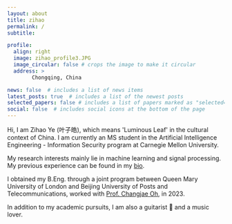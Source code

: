 ```yaml
---
layout: about
title: zihao
permalink: /
subtitle: 

profile:
  align: right
  image: zihao_profile3.JPG
  image_circular: false # crops the image to make it circular
  address: > 
        Chongqing, China

news: false  # includes a list of news items
latest_posts: true  # includes a list of the newest posts
selected_papers: false # includes a list of papers marked as "selected={true}"
social: false  # includes social icons at the bottom of the page
---
```


Hi, I am Zihao Ye (叶子皓), which means 'Luminous Leaf' in the cultural context of China. I am currently an MS student in the Artificial Intelligence Engineering - Information Security program at Carnegie Mellon University.

My research interests mainly lie in machine learning and signal processing. My previous experience can be found in my [bio](/cv/).

I obtained my B.Eng. through a joint program between Queen Mary University of London and Beijing University of Posts and Telecommunications, worked with [Prof. Changjae Oh](http://eecs.qmul.ac.uk/~coh/index.html), in 2023.

In addition to my academic pursuits, I am also a guitarist 🎸 and a music lover.